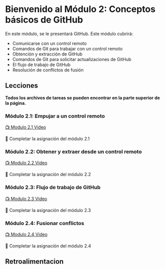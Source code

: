 # Bienvenido al Módulo 2: Conceptos básicos de GitHub

En este módulo, se le presentará GitHub. Este módulo cubrirá:

* Comunicarse con un control remoto
* Comandos de Git para trabajar con un control remoto
* Obtención y extracción de GitHub
* Comandos de Git para solicitar actualizaciones de GitHub
* El flujo de trabajo de GitHub
* Resolución de conflictos de fusión


## Lecciones

**Todos los archivos de tareas se pueden encontrar en la parte superior de la página.**

### Módulo 2.1: Empujar a un control remoto

[:tv: Modulo 2.1 Video](https://youtu.be/R2bLo-KiYlU)

:notebook: Completar la asignación del módulo 2.1

### Módulo 2.2: Obtener y extraer desde un control remoto

[:tv: Modulo 2.2 Video](https://youtu.be/gNaCC_8B1k0)

:notebook: Completar la asignación del módulo 2.2
### Módulo 2.3: Flujo de trabajo de GitHub

[:tv: Modulo 2.3 Video](https://youtu.be/SoaAoATcUxU)

:notebook: Completar la asignación del módulo 2.3

### Módulo 2.4: Fusionar conflictos
[:tv: Modulo 2.4 Video](https://youtu.be/c1210JclnPw)

:notebook: Completar la asignación del módulo 2.4

## Retroalimentacion 

